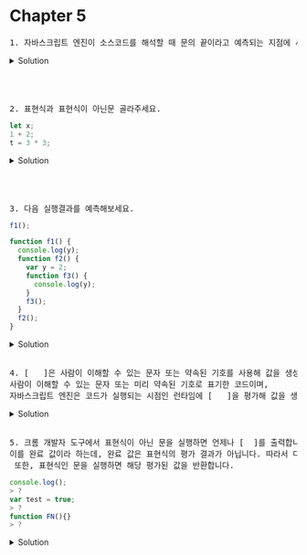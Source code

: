 # Chapter 5

<pre>1. 자바스크립트 엔진이 소스코드를 해석할 때 문의 끝이라고 예측되는 지점에 세미콜론을 자동으로 붙여주는 [        ]이 암묵적으로 수행된다. 
</pre>

   <details>
      <summary>Solution</summary>
        <strong>세미콜론 자동 삽입 기능(ASI)</strong> - automatic semicolon insertion
        
   </details>

<br>
<br>
<br>

<pre>2. 표현식과 표현식이 아닌문 골라주세요.</pre>

```js
let x;
1 + 2;
t = 3 * 3;
```

   <details>
      <summary>Solution</summary>
        <strong>let x;</strong>는 표현식이 아니다. 표현식 구분은 간단하다. 변수에 할당해 보는 것이다.<br>할당 할 수 없을거 같은 건 표현식이 아닌거다.
   </details>

<br>
<br>
<br>

<pre>3. 다음 실행결과를 예측해보세요.</pre>

```js
f1();

function f1() {
  console.log(y);
  function f2() {
    var y = 2;
    function f3() {
      console.log(y);
    }
    f3();
  }
  f2();
}
```

   <details>
      <summary>Solution</summary>
        <strong>y is not defined</strong> 외부에서 내부 함수의 변수는 접근 불가하다.
   </details> 
<br>
   <pre>4. [   ]은 사람이 이해할 수 있는 문자 또는 약속된 기호를 사용해 값을 생성하는 표기법을 말합니다. <br>사람이 이해할 수 있는 문자 또는 미리 약속된 기호로 표기한 코드이며, <br>자바스크립트 엔진은 코드가 실행되는 시점인 런타임에 [   ]을 평가해 값을 생성합니다.
</pre>

<details>
   <summary>Solution</summary>
      <strong>리터럴(literal)</strong>
</details>

<br>

<pre>5. 크롬 개발자 도구에서 표현식이 아닌 문을 실행하면 언제나 [  ]를 출력합니다. <br>이를 완료 값이라 하는데, 완료 값은 표현식의 평가 결과가 아닙니다. 따라서 다른 값과 같이 변수에 할당할 수 없고 참조할 수도 없습니다.<br> 또한, 표현식인 문을 실행하면 해당 평가된 값을 반환합니다.
</pre>

```js
console.log();
> ?
var test = true;
> ?
function FN(){}
> ?
```

<details>
   <summary>Solution</summary>
      <strong>undefined</strong>
</details>

<br>
